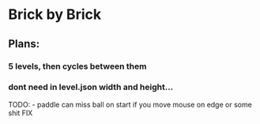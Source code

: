 # Brick by Brick



## Plans:

### 5 levels, then cycles between them
### dont need in level.json width and height...


TODO:
    - paddle can miss ball on start if you move mouse on edge or some shit FIX